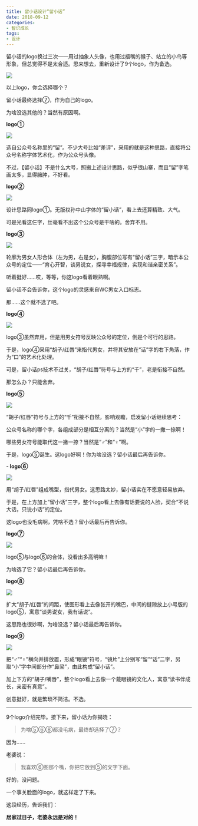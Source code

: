 ```yaml
---
title: 留小话设计“留小话”
date: 2018-09-12
categories:
- 智识成长
tags:
- 设计
---
```

留小话的logo换过三次——用过抽象人头像，也用过捂嘴的猴子、站立的小鸟等形象，但总觉得不是太合适。思来想去，重新设计了9个logo，作为备选。

![](https://camo.githubusercontent.com/93a56c912bf7e731340110697815707a4e3d9eb2/68747470733a2f2f692e696d6775722e636f6d2f6d4f4f305a41472e6a7067)

以上logo，你会选择哪个？

留小话最终选择⑦，作为自己的logo。

为啥没选其他的？当然有原因啊。

**logo①**

![](https://camo.githubusercontent.com/70490b7aa125d16e860ff87990fcdaa182c947f6/68747470733a2f2f692e696d6775722e636f6d2f636e586842396f2e6a7067)

选自公众号名称里的“留”。不少大号比如“差评”，采用的就是这种思路，直接将公众号名称字体艺术化，作为公众号头像。

不过，【留小话】不是什么大号，照搬上述设计思路，似乎很山寨，而且“留”字笔画太多，显得臃肿，不好看。

**logo②**

![](https://camo.githubusercontent.com/3b400d3654becc280965189bd06424b507d1a8a6/68747470733a2f2f692e696d6775722e636f6d2f706c72347361332e6a7067)

设计思路同logo①。无版权孙中山字体的“留小话”，看上去还算精致、大气。

可是光看这仨字，丝毫看不出这个公众号是干啥的。舍弃不用。

**logo③**

![](https://camo.githubusercontent.com/d5a3b749cfb827ab18348681a483c9ccefc84054/68747470733a2f2f692e696d6775722e636f6d2f697443447734782e6a7067)

轮廓为男女人形合体（左为男，右是女），胸腹部位写有“留小话”三字，暗示本公众号的定位——“育心开智，谈男说女，探寻幸福规律，实现和谐亲密关系”。

听着挺好……哎，等等，你这logo看着眼熟啊。

留小话不会告诉你，这个logo的灵感来自WC男女入口标志。

那……这个就不选了吧。

**logo④**

![](https://camo.githubusercontent.com/268f96648422457b71a1f2fb51833cd96fe282dc/68747470733a2f2f692e696d6775722e636f6d2f47383137644a562e6a7067)

logo③虽然弃用，但是用男女符号反映公众号的定位，倒是个可行的思路。

于是，logo④采用“胡子/红唇”来指代男女，并将其安放在“话”字的右下角落，作为“口”的艺术化处理。

可是，留小话ps技术不过关，“胡子/红唇”符号与上方的“千”，老是衔接不自然。

那怎么办？只能舍弃。

**logo⑤**

![](https://camo.githubusercontent.com/3fa42f65e8d61d78b63e0b5d208860ee2ec7b95c/68747470733a2f2f692e696d6775722e636f6d2f6b684d733553772e6a7067)

“胡子/红唇”符号与上方的“千”衔接不自然，影响观瞻，启发留小话继续思考：

公众号名称的哪个字，各组成部分是相互分离的？当然是“小”字的一撇一捺啊！

哪些男女符号能取代这一撇一捺？当然是“♂”和“♀”啊。

于是，logo⑤诞生。这logo好啊！你为啥没选？留小话最后再告诉你。

**- logo⑥**

![](https://camo.githubusercontent.com/a8b390ab50423045b90a9071ade2894a3a838a7b/68747470733a2f2f692e696d6775722e636f6d2f396833753861582e6a7067)

用“胡子/红唇”组成嘴型，指代男女。这思路太妙，留小话实在不愿意轻易放弃。

于是，在上方加上“留小话”三字，整个logo看上去像有话要说的人脸，契合“不说大话，只说小话”的定位。

这logo也没毛病啊，凭啥不选？留小话最后再告诉你。

**logo⑦**

![](https://camo.githubusercontent.com/aec12920cb5d0f52b94e70963cd89339d957c401/68747470733a2f2f692e696d6775722e636f6d2f7830303473566a2e6a7067)

logo⑤与logo⑥的合体，没看出多高明嘛！

为啥选了它？留小话最后再告诉你。

**logo⑧**

![](https://camo.githubusercontent.com/0d23b29ca80f17bdb70e3895211e7c79adef7d63/68747470733a2f2f692e696d6775722e636f6d2f4d4454705843582e6a7067)

扩大“胡子/红唇”的间距，使图形看上去像张开的嘴巴，中间的缝隙放上小号版的logo⑤，寓意“谈男说女，我有话说”。

这思路也很妙啊，为啥没选？留小话最后再告诉你。

**logo⑨**

![](https://camo.githubusercontent.com/0d23b29ca80f17bdb70e3895211e7c79adef7d63/68747470733a2f2f692e696d6775722e636f6d2f4d4454705843582e6a7067)

把“♂”“♀”横向并排放置，形成“眼镜”符号，“镜片”上分别写“留”“话”二字，另取“小”字中间部分作“鼻梁”，由此构成“留小话”。

加上下方的“胡子/嘴唇”，整个logo看上去像一个戴眼镜的文化人，寓意“读书伴成长，亲密有真意”。

创意挺好，就是繁琐不简洁。不选。

----------

9个logo介绍完毕。接下来，留小话为你揭晓：

> 为啥⑤⑥⑧都没毛病，最终却选择了⑦？

因为……


老婆说：

> 我喜欢⑥图那个嘴，你把它放到⑤的文字下面。

好的，没问题。


一个事关脸面的logo，就这样定了下来。

这段经历，告诉我们：

**居家过日子，老婆永远是对的！**